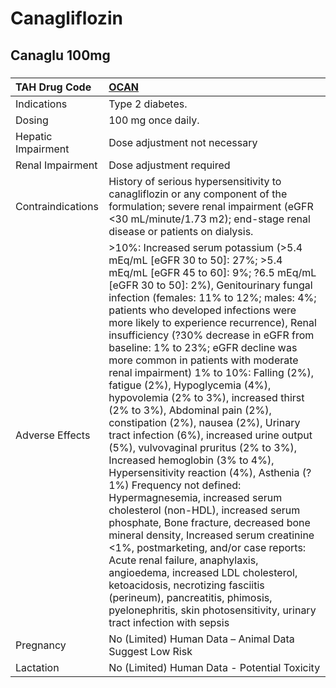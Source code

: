# Canagliflozin

## Canaglu 100mg

##### 

| TAH Drug Code      | [OCAN](https://www.tahsda.org.tw/drugs/hissearch.php?drug_code=OCAN)                                                                                                                                                                                                                                                                                                                                                                                                                                                                                                                                                                                                                                                                                                                                                                                                                                                                                                                                                                                                                                                                                                                                                                        |
|:-------------------|:--------------------------------------------------------------------------------------------------------------------------------------------------------------------------------------------------------------------------------------------------------------------------------------------------------------------------------------------------------------------------------------------------------------------------------------------------------------------------------------------------------------------------------------------------------------------------------------------------------------------------------------------------------------------------------------------------------------------------------------------------------------------------------------------------------------------------------------------------------------------------------------------------------------------------------------------------------------------------------------------------------------------------------------------------------------------------------------------------------------------------------------------------------------------------------------------------------------------------------------------|
| Indications        | Type 2 diabetes.                                                                                                                                                                                                                                                                                                                                                                                                                                                                                                                                                                                                                                                                                                                                                                                                                                                                                                                                                                                                                                                                                                                                                                                                                            |
| Dosing             | 100 mg once daily.                                                                                                                                                                                                                                                                                                                                                                                                                                                                                                                                                                                                                                                                                                                                                                                                                                                                                                                                                                                                                                                                                                                                                                                                                          |
| Hepatic Impairment | Dose adjustment not necessary                                                                                                                                                                                                                                                                                                                                                                                                                                                                                                                                                                                                                                                                                                                                                                                                                                                                                                                                                                                                                                                                                                                                                                                                               |
| Renal Impairment   | Dose adjustment required                                                                                                                                                                                                                                                                                                                                                                                                                                                                                                                                                                                                                                                                                                                                                                                                                                                                                                                                                                                                                                                                                                                                                                                                                    |
| Contraindications  | History of serious hypersensitivity to canagliflozin or any component of the formulation; severe renal impairment (eGFR <30 mL/minute/1.73 m2); end-stage renal disease or patients on dialysis.                                                                                                                                                                                                                                                                                                                                                                                                                                                                                                                                                                                                                                                                                                                                                                                                                                                                                                                                                                                                                                            |
| Adverse Effects    | >10%: Increased serum potassium (>5.4 mEq/mL [eGFR 30 to 50]: 27%; >5.4 mEq/mL [eGFR 45 to 60]: 9%; ?6.5 mEq/mL [eGFR 30 to 50]: 2%), Genitourinary fungal infection (females: 11% to 12%; males: 4%; patients who developed infections were more likely to experience recurrence), Renal insufficiency (?30% decrease in eGFR from baseline: 1% to 23%; eGFR decline was more common in patients with moderate renal impairment) 1% to 10%: Falling (2%), fatigue (2%), Hypoglycemia (4%), hypovolemia (2% to 3%), increased thirst (2% to 3%), Abdominal pain (2%), constipation (2%), nausea (2%), Urinary tract infection (6%), increased urine output (5%), vulvovaginal pruritus (2% to 3%), Increased hemoglobin (3% to 4%), Hypersensitivity reaction (4%), Asthenia (?1%) Frequency not defined: Hypermagnesemia, increased serum cholesterol (non-HDL), increased serum phosphate, Bone fracture, decreased bone mineral density, Increased serum creatinine <1%, postmarketing, and/or case reports: Acute renal failure, anaphylaxis, angioedema, increased LDL cholesterol, ketoacidosis, necrotizing fasciitis (perineum), pancreatitis, phimosis, pyelonephritis, skin photosensitivity, urinary tract infection with sepsis |
| Pregnancy          | No (Limited) Human Data – Animal Data Suggest Low Risk                                                                                                                                                                                                                                                                                                                                                                                                                                                                                                                                                                                                                                                                                                                                                                                                                                                                                                                                                                                                                                                                                                                                                                                      |
| Lactation          | No (Limited) Human Data - Potential Toxicity                                                                                                                                                                                                                                                                                                                                                                                                                                                                                                                                                                                                                                                                                                                                                                                                                                                                                                                                                                                                                                                                                                                                                                                                |

